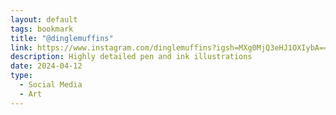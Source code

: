 ```yaml
---
layout: default
tags: bookmark
title: "@dinglemuffins"
link: https://www.instagram.com/dinglemuffins?igsh=MXg0MjQ3eHJ1OXIybA==
description: Highly detailed pen and ink illustrations
date: 2024-04-12
type:
  - Social Media
  - Art
---
```

